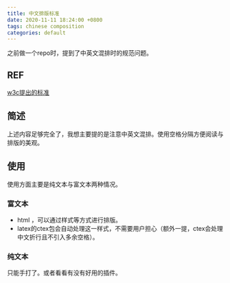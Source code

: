 ```yaml
---
title: 中文排版标准
date: 2020-11-11 18:24:00 +0800
tags: chinese composition
categories: default
---
```


之前做一个repo时，提到了中英文混排时的规范问题。
<!-- more -->

## REF

[w3c提出的标准](https://w3c.github.io/clreq/)

## 简述

上述内容足够完全了，我想主要提的是注意中英文混排。使用空格分隔方便阅读与排版的美观。

## 使用

使用方面主要是纯文本与富文本两种情况。

### 富文本
- html ，可以通过样式等方式进行排版。
- latex的ctex包会自动处理这一样式，不需要用户担心（额外一提，ctex会处理中文折行且不引入多余空格）。

### 纯文本

只能手打了。或者看看有没有好用的插件。
